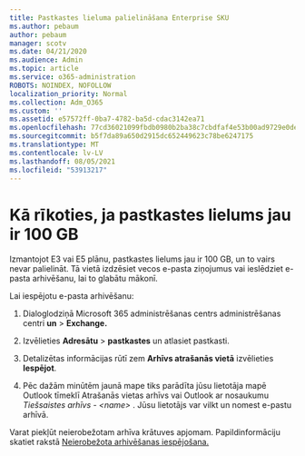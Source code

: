 ```yaml
---
title: Pastkastes lieluma palielināšana Enterprise SKU
ms.author: pebaum
author: pebaum
manager: scotv
ms.date: 04/21/2020
ms.audience: Admin
ms.topic: article
ms.service: o365-administration
ROBOTS: NOINDEX, NOFOLLOW
localization_priority: Normal
ms.collection: Adm_O365
ms.custom: ''
ms.assetid: e57572ff-0ba7-4782-ba5d-cdac3142ea71
ms.openlocfilehash: 77cd36021099fbdb0980b2ba38c7cbdfaf4e53b00ad9729e0deb3396f88dd7e9
ms.sourcegitcommit: b5f7da89a650d2915dc652449623c78be6247175
ms.translationtype: MT
ms.contentlocale: lv-LV
ms.lasthandoff: 08/05/2021
ms.locfileid: "53913217"
---
```

# <a name="what-to-do-if-your-mailbox-size-is-already-100gb"></a>Kā rīkoties, ja pastkastes lielums jau ir 100 GB

Izmantojot E3 vai E5 plānu, pastkastes lielums jau ir 100 GB, un to vairs nevar palielināt. Tā vietā izdzēsiet vecos e-pasta ziņojumus vai ieslēdziet e-pasta arhivēšanu, lai to glabātu mākonī. 
  
Lai iespējotu e-pasta arhivēšanu:
  
1. Dialoglodziņā Microsoft 365 administrēšanas centrs administrēšanas centri **un** \> **Exchange.** 
    
2. Izvēlieties **Adresātu** \> **pastkastes** un atlasiet pastkasti. 
    
3. Detalizētas informācijas rūtī zem **Arhīvs atrašanās vietā** izvēlieties **Iespējot**. 
    
4. Pēc dažām minūtēm jaunā mape tiks parādīta jūsu lietotāja mapē Outlook tīmeklī  Atrašanās vietas arhīvs vai Outlook ar nosaukumu *Tiešsaistes arhīvs - \<name\>* . Jūsu lietotājs var vilkt un nomest e-pastu arhīvā. 
    
Varat piekļūt neierobežotam arhīva krātuves apjomam. Papildinformāciju skatiet rakstā [Neierobežota arhivēšanas iespējošana.](https://docs.microsoft.com/microsoft-365/compliance/enable-unlimited-archiving)
  

